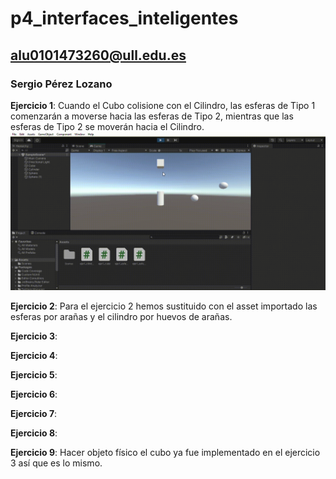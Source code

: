 # p4_interfaces_inteligentes

## alu0101473260@ull.edu.es

### Sergio Pérez Lozano

**Ejercicio 1**:
Cuando el Cubo colisione con el Cilindro, las esferas de Tipo 1 comenzarán a moverse hacia las esferas de Tipo 2, mientras que las esferas de Tipo 2 se moverán hacia el Cilindro.
![video1](https://github.com/SergioPerezLoza/p4_interfaces_inteligentes/blob/main/My-project-4-SampleScene-Windows_-Mac_-Linux-Unity-2021.3.gif)



**Ejercicio 2**:
Para el ejercicio 2 hemos sustituido con el asset importado las esferas por arañas y el cilindro por huevos de arañas.

**Ejercicio 3**:

**Ejercicio 4**:

**Ejercicio 5**:

**Ejercicio 6**:

**Ejercicio 7**:

**Ejercicio 8**:

**Ejercicio 9**:
Hacer objeto físico el cubo ya fue implementado en el ejercicio 3 así que es lo mismo.

